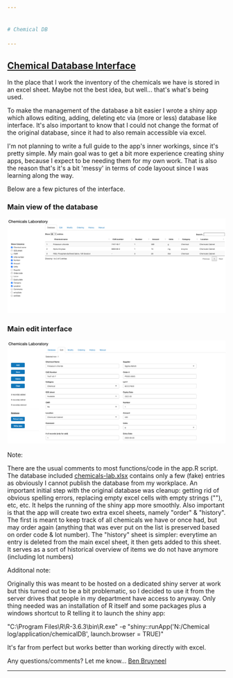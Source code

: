 ```yaml
---


# Chemical DB

---
```


## <ins>Chemical Database Interface</ins>

In the place that I work the inventory of the chemicals we have is stored in an excel sheet. Maybe not the best idea, but well...  that's what's being used.

To make the management of the database a bit easier I wrote a shiny app which allows editing, adding, deleting etc via (more or less) database like interface. It's also important to know that I could not change the format of the original database, since it had to also remain accessible via excel.

I'm not planning to write a full guide to the app's inner workings, since it's pretty simple. My main goal was to get a bit more experience creating shiny apps, because I expect to be needing them for my own work. That is also the reason that's it's a bit 'messy' in terms of code layoout since I was learning along the way.

Below are a few pictures of the interface.


### Main view of the database

![](img/img001.png)<!-- -->


### Main edit interface

![](img/img002.png)<!-- -->

Note:

There are the usual comments to most functions/code in the app.R script. The database included <ins>chemicals-lab.xlsx</ins> contains only a few (fake) entries as obviously I cannot publish the database from my workplace. An important initial step with the original database was cleanup: getting rid of obvious spelling errors, replacing empty excel cells with empty strings (""), etc, etc. It helps the running of the shiny app more smoothly. Also important is that the app will create two extra excel sheets, namely "order" & "history". The first is meant to keep track of all chemicals we have or once had, but may order again (anything that was ever put on the list is preserved based on order code & lot number). The "history" sheet is simpler: everytime an entry is deleted from the main excel sheet, it then gets added to this sheet. It serves as a sort of historical overview of items we do not have anymore (including lot numbers)

Additonal note:

Originally this was meant to be hosted on a dedicated shiny server at work but this turned out to be a bit problematic, so I decided to use it from the server drives that people in my department have access to anyway. Only thing needed was an installation of R itself and some packages plus a windows shortcut to R telling it to launch the shiny app:

"C:\Program Files\R\R-3.6.3\bin\R.exe" -e "shiny::runApp('N:/Chemical log/application/chemicalDB', launch.browser = TRUE)"

It's far from perfect but works better than working directly with excel. 

Any questions/comments? Let me know...  [Ben Bruyneel](mailto:bruyneel.ben@gmail.com)

---
